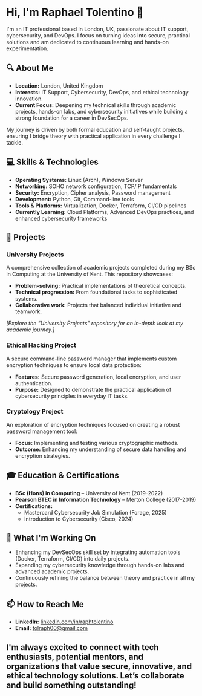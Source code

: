 # Hi, I'm Raphael Tolentino 👋

I'm an IT professional based in London, UK, passionate about IT support, cybersecurity, and DevOps. I focus on turning ideas into secure, practical solutions and am dedicated to continuous learning and hands-on experimentation.

## 🔍 About Me

- **Location:** London, United Kingdom
- **Interests:** IT Support, Cybersecurity, DevOps, and ethical technology innovation.
- **Current Focus:** Deepening my technical skills through academic projects, hands-on labs, and cybersecurity initiatives while building a strong foundation for a career in DevSecOps.

My journey is driven by both formal education and self-taught projects, ensuring I bridge theory with practical application in every challenge I tackle.

## 💻 Skills & Technologies

- **Operating Systems:** Linux (Arch), Windows Server  
- **Networking:** SOHO network configuration, TCP/IP fundamentals  
- **Security:** Encryption, Cipher analysis, Password management  
- **Development:** Python, Git, Command-line tools  
- **Tools & Platforms:** Virtualization, Docker, Terraform, CI/CD pipelines  
- **Currently Learning:** Cloud Platforms, Advanced DevOps practices, and enhanced cybersecurity frameworks

## 📂 Projects

### University Projects
A comprehensive collection of academic projects completed during my BSc in Computing at the University of Kent. This repository showcases:
- **Problem-solving:** Practical implementations of theoretical concepts.
- **Technical progression:** From foundational tasks to sophisticated systems.
- **Collaborative work:** Projects that balanced individual initiative and teamwork.

*[Explore the "University Projects" repository for an in-depth look at my academic journey.]*

### Ethical Hacking Project
A secure command-line password manager that implements custom encryption techniques to ensure local data protection:
- **Features:** Secure password generation, local encryption, and user authentication.
- **Purpose:** Designed to demonstrate the practical application of cybersecurity principles in everyday IT tasks.

### Cryptology Project
An exploration of encryption techniques focused on creating a robust password management tool:
- **Focus:** Implementing and testing various cryptographic methods.
- **Outcome:** Enhancing my understanding of secure data handling and encryption strategies.

## 🎓 Education & Certifications

- **BSc (Hons) in Computing** – University of Kent (2019-2022)
- **Pearson BTEC in Information Technology** – Merton College (2017-2019)
- **Certifications:**
  - Mastercard Cybersecurity Job Simulation (Forage, 2025)
  - Introduction to Cybersecurity (Cisco, 2024)

## 🚀 What I'm Working On

- Enhancing my DevSecOps skill set by integrating automation tools (Docker, Terraform, CI/CD) into daily projects.
- Expanding my cybersecurity knowledge through hands-on labs and advanced academic projects.
- Continuously refining the balance between theory and practice in all my projects.

## 📫 How to Reach Me

- **LinkedIn:** [linkedin.com/in/raphtolentino](https://www.linkedin.com/in/raphtolentino)
- **Email:** [tolraph00@gmail.com](mailto:tolraph00@gmail.com)

I'm always excited to connect with tech enthusiasts, potential mentors, and organizations that value secure, innovative, and ethical technology solutions. Let’s collaborate and build something outstanding!
---
